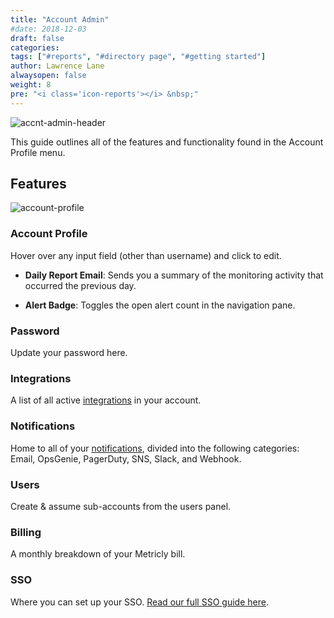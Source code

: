 ```yaml
---
title: "Account Admin"
#date: 2018-12-03
draft: false
categories:
tags: ["#reports", "#directory page", "#getting started"]
author: Lawrence Lane
alwaysopen: false
weight: 8
pre: "<i class='icon-reports'></i> &nbsp;"
---
```


![accnt-admin-header](/images/_index/accnt-admin-header.png)

This guide outlines all of the features and functionality found in the Account Profile menu.

## Features

![account-profile](/images/account-profile/account-profile.png)

### Account Profile
Hover over any input field (other than username) and click to edit.

- **Daily Report Email**: Sends you a summary of the monitoring activity that occurred the previous day.

- **Alert Badge**: Toggles the open alert count in the navigation pane.

### Password
Update your password here.

### Integrations
A list of all active [integrations][1] in your account.

### Notifications
Home to all of your [notifications][2], divided into the following categories: Email, OpsGenie, PagerDuty, SNS, Slack, and Webhook.

### Users
Create & assume sub-accounts from the users panel.

### Billing
A monthly breakdown of your Metricly bill.

### SSO
Where you can set up your SSO. [Read our full SSO guide here][3].

[1]: /integrations/
[2]: /capacity-monitoring/notifications/
[3]: /integrations/sso/
